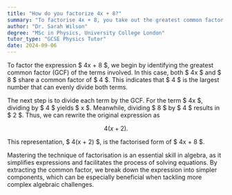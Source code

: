 ```yaml
---
title: "How do you factorize 4x + 8?"
summary: "To factorise 4x + 8, you take out the greatest common factor, which is 4, giving 4(x + 2)."
author: "Dr. Sarah Wilson"
degree: "MSc in Physics, University College London"
tutor_type: "GCSE Physics Tutor"
date: 2024-09-06
---
```


To factor the expression $ 4x + 8 $, we begin by identifying the greatest common factor (GCF) of the terms involved. In this case, both $ 4x $ and $ 8 $ share a common factor of $ 4 $. This indicates that $ 4 $ is the largest number that can evenly divide both terms.

The next step is to divide each term by the GCF. For the term $ 4x $, dividing by $ 4 $ yields $ x $. Meanwhile, dividing $ 8 $ by $ 4 $ results in $ 2 $. Thus, we can rewrite the original expression as 

$$
4(x + 2).
$$

This representation, $ 4(x + 2) $, is the factorised form of $ 4x + 8 $.

Mastering the technique of factorisation is an essential skill in algebra, as it simplifies expressions and facilitates the process of solving equations. By extracting the common factor, we break down the expression into simpler components, which can be especially beneficial when tackling more complex algebraic challenges.
    